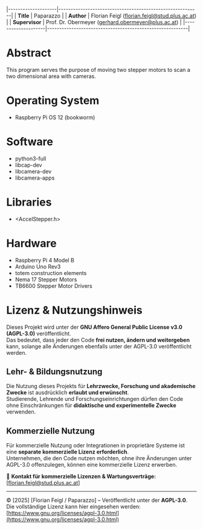 |--------------------|----------------------------------------------------------|
| **Title**          | Paparazzo                                                |
| **Author**         | Florian Feigl (florian.feigl@stud.plus.ac.at)            |
| **Supervisor**     | Prof. Dr. Obermeyer (gerhard.obermeyer@plus.ac.at)       |
|--------------------|----------------------------------------------------------|

# Abstract
This program serves the purpose of moving two stepper motors to scan a two dimensional area with cameras.

# Operating System  
   - Raspberry Pi OS 12 (bookworm)

# Software          
   - python3-full
   - libcap-dev
   - libcamera-dev
   - libcamera-apps

# Libraries         
   - <AccelStepper.h>

# Hardware          
   - Raspberry Pi 4 Model B
   - Arduino Uno Rev3
   - totem construction elements
   - Nema 17 Stepper Motors
   - TB6600 Stepper Motor Drivers

# Lizenz & Nutzungshinweis
Dieses Projekt wird unter der **GNU Affero General Public License v3.0 (AGPL-3.0)** veröffentlicht.  
Das bedeutet, dass jeder den Code **frei nutzen, ändern und weitergeben** kann, solange alle Änderungen ebenfalls unter der AGPL-3.0 veröffentlicht werden.

## Lehr- & Bildungsnutzung  
Die Nutzung dieses Projekts für **Lehrzwecke, Forschung und akademische Zwecke** ist ausdrücklich **erlaubt und erwünscht**.  
Studierende, Lehrende und Forschungseinrichtungen dürfen den Code ohne Einschränkungen für **didaktische und experimentelle Zwecke** verwenden.

## Kommerzielle Nutzung  
Für kommerzielle Nutzung oder Integrationen in proprietäre Systeme ist eine **separate kommerzielle Lizenz erforderlich**.  
Unternehmen, die den Code nutzen möchten, ohne ihre Änderungen unter AGPL-3.0 offenzulegen, können eine kommerzielle Lizenz erwerben.  

📩 **Kontakt für kommerzielle Lizenzen & Wartungsverträge:** [florian.feigl@stud.plus.ac.at]  

---

© [2025] [Florian Feigl / Paparazzo] – Veröffentlicht unter der **AGPL-3.0**.  
Die vollständige Lizenz kann hier eingesehen werden: [https://www.gnu.org/licenses/agpl-3.0.html](https://www.gnu.org/licenses/agpl-3.0.html)

